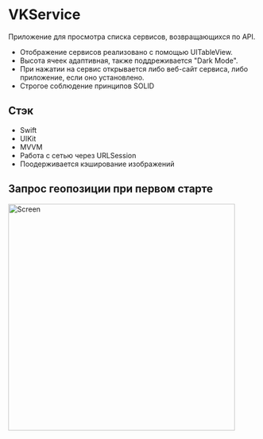 # VKService

Приложение для просмотра списка сервисов, возвращающихся по API.  
- Отображение сервисов реализовано с помощью UITableView.
- Высота ячеек адаптивная, также поддреживается "Dark Mode".
- При нажатии на сервис открывается либо веб-сайт сервиса, либо приложение, если оно установлено.
- Строгое соблюдение принципов SOLID

## Стэк
- Swift
- UIKit
- MVVM
- Работа с сетью через URLSession
- Поодерживается кэширование изображений

## Запрос геопозиции при первом старте 
<img width="456" alt="Screen" src="https://github.com/IlyaPavl/ServiceList/assets/83919599/36be4c56-011c-4d0b-9ad1-821936d3bd92">
